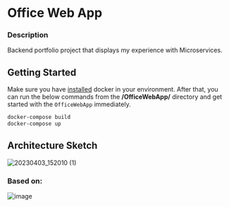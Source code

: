 # Office Web App

### Description
Backend portfolio project that displays my experience with Microservices.

## Getting Started

Make sure you have [installed](https://docs.docker.com/docker-for-windows/install/)  docker in your environment. After that, you can run the below commands from the **/OfficeWebApp/** directory and get started with the `OfficeWebApp` immediately.

```powershell
docker-compose build
docker-compose up
```

## Architecture Sketch

![20230403_152010 (1)](https://user-images.githubusercontent.com/15957528/233094409-20be59ca-67a1-40e5-9a54-ecce8bd824c2.jpg)

### Based on: 

![image](https://user-images.githubusercontent.com/15957528/233127951-082f85c4-d22e-4716-b9d4-4eb8c6f58627.png)


